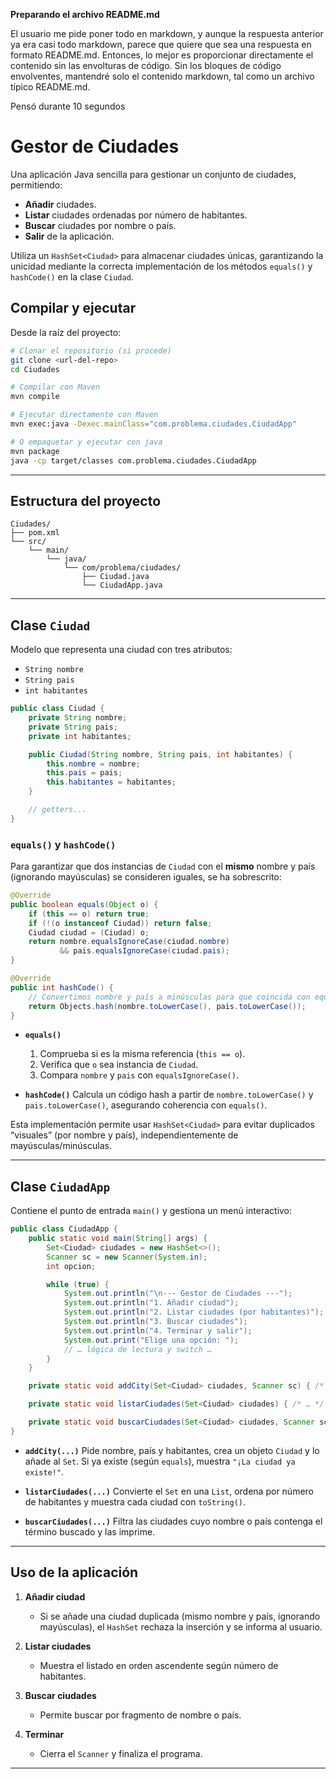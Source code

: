 **Preparando el archivo README.md**

El usuario me pide poner todo en markdown, y aunque la respuesta anterior ya era casi todo markdown, parece que quiere que sea una respuesta en formato README.md. Entonces, lo mejor es proporcionar directamente el contenido sin las envolturas de código. Sin los bloques de código envolventes, mantendré solo el contenido markdown, tal como un archivo típico README.md.


Pensó durante 10 segundos


# Gestor de Ciudades

Una aplicación Java sencilla para gestionar un conjunto de ciudades, permitiendo:

* **Añadir** ciudades.
* **Listar** ciudades ordenadas por número de habitantes.
* **Buscar** ciudades por nombre o país.
* **Salir** de la aplicación.

Utiliza un `HashSet<Ciudad>` para almacenar ciudades únicas, garantizando la unicidad mediante la correcta implementación de los métodos `equals()` y `hashCode()` en la clase `Ciudad`.


## Compilar y ejecutar

Desde la raíz del proyecto:

```bash
# Clonar el repositorio (si procede)
git clone <url-del-repo>
cd Ciudades

# Compilar con Maven
mvn compile

# Ejecutar directamente con Maven
mvn exec:java -Dexec.mainClass="com.problema.ciudades.CiudadApp"

# O empaquetar y ejecutar con java
mvn package
java -cp target/classes com.problema.ciudades.CiudadApp
```

---

## Estructura del proyecto

```
Ciudades/
├── pom.xml
└── src/
    └── main/
        └── java/
            └── com/problema/ciudades/
                ├── Ciudad.java
                └── CiudadApp.java
```

---

## Clase `Ciudad`

Modelo que representa una ciudad con tres atributos:

* `String nombre`
* `String pais`
* `int habitantes`

```java
public class Ciudad {
    private String nombre;
    private String pais;
    private int habitantes;

    public Ciudad(String nombre, String pais, int habitantes) {
        this.nombre = nombre;
        this.pais = pais;
        this.habitantes = habitantes;
    }

    // getters...
}
```

### `equals()` y `hashCode()`

Para garantizar que dos instancias de `Ciudad` con el **mismo** nombre y país (ignorando mayúsculas) se consideren iguales, se ha sobrescrito:

```java
@Override
public boolean equals(Object o) {
    if (this == o) return true;
    if (!(o instanceof Ciudad)) return false;
    Ciudad ciudad = (Ciudad) o;
    return nombre.equalsIgnoreCase(ciudad.nombre)
           && pais.equalsIgnoreCase(ciudad.pais);
}

@Override
public int hashCode() {
    // Convertimos nombre y país a minúsculas para que coincida con equals()
    return Objects.hash(nombre.toLowerCase(), pais.toLowerCase());
}
```

* **`equals()`**

  1. Comprueba si es la misma referencia (`this == o`).
  2. Verifica que `o` sea instancia de `Ciudad`.
  3. Compara `nombre` y `pais` con `equalsIgnoreCase()`.

* **`hashCode()`**
  Calcula un código hash a partir de `nombre.toLowerCase()` y `pais.toLowerCase()`, asegurando coherencia con `equals()`.

Esta implementación permite usar `HashSet<Ciudad>` para evitar duplicados “visuales” (por nombre y país), independientemente de mayúsculas/minúsculas.

---

## Clase `CiudadApp`

Contiene el punto de entrada `main()` y gestiona un menú interactivo:

```java
public class CiudadApp {
    public static void main(String[] args) {
        Set<Ciudad> ciudades = new HashSet<>();
        Scanner sc = new Scanner(System.in);
        int opcion;

        while (true) {
            System.out.println("\n--- Gestor de Ciudades ---");
            System.out.println("1. Añadir ciudad");
            System.out.println("2. Listar ciudades (por habitantes)");
            System.out.println("3. Buscar ciudades");
            System.out.println("4. Terminar y salir");
            System.out.print("Elige una opción: ");
            // … lógica de lectura y switch …
        }
    }

    private static void addCity(Set<Ciudad> ciudades, Scanner sc) { /* … */ }

    private static void listarCiudades(Set<Ciudad> ciudades) { /* … */ }

    private static void buscarCiudades(Set<Ciudad> ciudades, Scanner sc) { /* … */ }
}
```

* **`addCity(...)`**
  Pide nombre, país y habitantes, crea un objeto `Ciudad` y lo añade al `Set`. Si ya existe (según `equals`), muestra `"¡La ciudad ya existe!"`.

* **`listarCiudades(...)`**
  Convierte el `Set` en una `List`, ordena por número de habitantes y muestra cada ciudad con `toString()`.

* **`buscarCiudades(...)`**
  Filtra las ciudades cuyo nombre o país contenga el término buscado y las imprime.

---

## Uso de la aplicación

1. **Añadir ciudad**

   * Si se añade una ciudad duplicada (mismo nombre y país, ignorando mayúsculas), el `HashSet` rechaza la inserción y se informa al usuario.

2. **Listar ciudades**

   * Muestra el listado en orden ascendente según número de habitantes.

3. **Buscar ciudades**

   * Permite buscar por fragmento de nombre o país.

4. **Terminar**

   * Cierra el `Scanner` y finaliza el programa.

---
